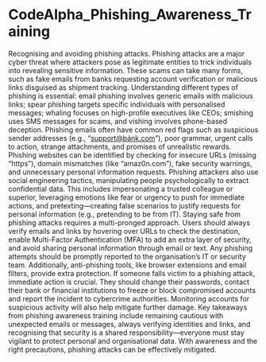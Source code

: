 # CodeAlpha_Phishing_Awareness_Training
Recognising and avoiding phishing attacks.
       Phishing attacks are a major cyber threat where attackers pose as legitimate entities to trick individuals into revealing sensitive information. These scams can take many forms, such as fake emails from banks requesting account verification or malicious links disguised as shipment tracking. Understanding different types of phishing is essential: email phishing involves generic emails with malicious links; spear phishing targets specific individuals with personalised messages; whaling focuses on high-profile executives like CEOs; smishing uses SMS messages for scams, and vishing involves phone-based deception. Phishing emails often have common red flags such as suspicious sender addresses (e.g., “support@bànk.com”), poor grammar, urgent calls to action, strange attachments, and promises of unrealistic rewards. Phishing websites can be identified by checking for insecure URLs (missing “https”), domain mismatches (like “amaz0n.com”), fake security warnings, and unnecessary personal information requests.
       Phishing attackers also use social engineering tactics, manipulating people psychologically to extract confidential data. This includes impersonating a trusted colleague or superior, leveraging emotions like fear or urgency to push for immediate actions, and pretexting—creating false scenarios to justify requests for personal information (e.g., pretending to be from IT). Staying safe from phishing attacks requires a multi-pronged approach. Users should always verify emails and links by hovering over URLs to check the destination, enable Multi-Factor Authentication (MFA) to add an extra layer of security, and avoid sharing personal information through email or text. Any phishing attempts should be promptly reported to the organisation’s IT or security team. Additionally, anti-phishing tools, like browser extensions and email filters, provide extra protection.
       If someone falls victim to a phishing attack, immediate action is crucial. They should change their passwords, contact their bank or financial institutions to freeze or block compromised accounts and report the incident to cybercrime authorities. Monitoring accounts for suspicious activity will also help mitigate further damage. Key takeaways from phishing awareness training include remaining cautious with unexpected emails or messages, always verifying identities and links, and recognising that security is a shared responsibility—everyone must stay vigilant to protect personal and organisational data. With awareness and the right precautions, phishing attacks can be effectively mitigated.
